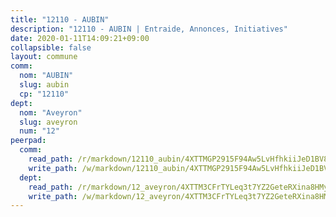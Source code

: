 ```yaml
---
title: "12110 - AUBIN"
description: "12110 - AUBIN | Entraide, Annonces, Initiatives"
date: 2020-01-11T14:09:21+09:00
collapsible: false
layout: commune
comm:
  nom: "AUBIN"
  slug: aubin
  cp: "12110"
dept:
  nom: "Aveyron"
  slug: aveyron
  num: "12"
peerpad:
  comm:
    read_path: /r/markdown/12110_aubin/4XTTMGP2915F94Aw5LvHfhkiiJeD1BV8dTHyWyJgsLVCF1teY
    write_path: /w/markdown/12110_aubin/4XTTMGP2915F94Aw5LvHfhkiiJeD1BV8dTHyWyJgsLVCF1teY-K3TgUK9oMB3MGgMiQQLTLxjREpKkfgh9sB1tVvcFdyuo9ALYVpdq5LkCQVYp3Yd4zZ3G322EUTzQfouGXVTGHU4Wogm3qSp1VwNQD8CGj5Z68BHPZXPkc6xZBwxERpDTSyyvHJn8
  dept:
    read_path: /r/markdown/12_aveyron/4XTTM3CFrTYLeq3t7YZ2GeteRXina8HMy585xLdATaEm28gJq
    write_path: /w/markdown/12_aveyron/4XTTM3CFrTYLeq3t7YZ2GeteRXina8HMy585xLdATaEm28gJq-K3TgUfu3tdsvnJNzfCjLcQBm4uQ83gag77qnaAo9pjUvbpQyfAVAxJdyULKffeJFVcGHHVraYZNVQhiGBeBUKBFLy2Vr8dapgU6tQCmoJQ6dgnoqRGmK9bSxqhW9VArfxRuTPcgV
---
```


